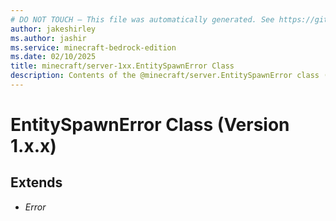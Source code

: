 ```yaml
---
# DO NOT TOUCH — This file was automatically generated. See https://github.com/mojang/minecraftapidocsgenerator to modify descriptions, examples, etc.
author: jakeshirley
ms.author: jashir
ms.service: minecraft-bedrock-edition
ms.date: 02/10/2025
title: minecraft/server-1xx.EntitySpawnError Class
description: Contents of the @minecraft/server.EntitySpawnError class (Version 1.x.x).
---
```

# EntitySpawnError Class (Version 1.x.x)

## Extends
- *Error*

